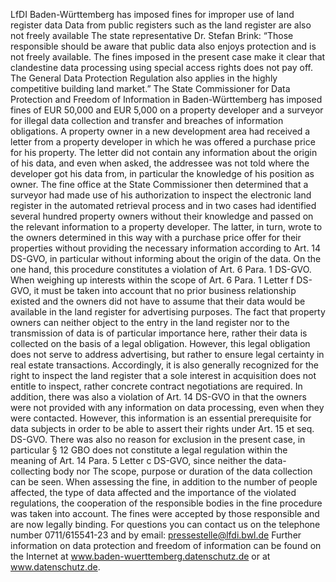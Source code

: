 LfDI Baden-Württemberg has imposed fines for improper use of land register data
Data from public registers such as the land register are also not freely available
The state representative Dr. Stefan Brink: “Those responsible should be aware that public data also enjoys protection and is not freely available. The fines imposed in the present case make it clear that clandestine data processing using special access rights does not pay off. The General Data Protection Regulation also applies in the highly competitive building land market.”
The State Commissioner for Data Protection and Freedom of Information in Baden-Württemberg has imposed fines of EUR 50,000 and EUR 5,000 on a property developer and a surveyor for illegal data collection and transfer and breaches of information obligations.
A property owner in a new development area had received a letter from a property developer in which he was offered a purchase price for his property. The letter did not contain any information about the origin of his data, and even when asked, the addressee was not told where the developer got his data from, in particular the knowledge of his position as owner.
The fine office at the State Commissioner then determined that a surveyor had made use of his authorization to inspect the electronic land register in the automated retrieval process and in two cases had identified several hundred property owners without their knowledge and passed on the relevant information to a property developer. The latter, in turn, wrote to the owners determined in this way with a purchase price offer for their properties without providing the necessary information according to Art. 14 DS-GVO, in particular without informing about the origin of the data.
On the one hand, this procedure constitutes a violation of Art. 6 Para. 1 DS-GVO. When weighing up interests within the scope of Art. 6 Para. 1 Letter f DS-GVO, it must be taken into account that no prior business relationship existed and the owners did not have to assume that their data would be available in the land register for advertising purposes. The fact that property owners can neither object to the entry in the land register nor to the transmission of data is of particular importance here, rather their data is collected on the basis of a legal obligation. However, this legal obligation does not serve to address advertising, but rather to ensure legal certainty in real estate transactions. Accordingly, it is also generally recognized for the right to inspect the land register that a sole interest in acquisition does not entitle to inspect, rather concrete contract negotiations are required.
In addition, there was also a violation of Art. 14 DS-GVO in that the owners were not provided with any information on data processing, even when they were contacted. However, this information is an essential prerequisite for data subjects in order to be able to assert their rights under Art. 15 et seq. DS-GVO. There was also no reason for exclusion in the present case, in particular § 12 GBO does not constitute a legal regulation within the meaning of Art. 14 Para. 5 Letter c DS-GVO, since neither the data-collecting body nor The scope, purpose or duration of the data collection can be seen.
When assessing the fine, in addition to the number of people affected, the type of data affected and the importance of the violated regulations, the cooperation of the responsible bodies in the fine procedure was taken into account.
The fines were accepted by those responsible and are now legally binding.
For questions you can contact us on the telephone number
0711/615541-23 and by email: pressestelle@lfdi.bwl.de
Further information on data protection and freedom of information can be found on the Internet at www.baden-wuerttemberg.datenschutz.de or at www.datenschutz.de.
